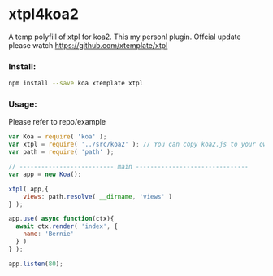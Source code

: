 # xtpl4koa2
A temp polyfill of xtpl for koa2. This my personl plugin. Offcial update please watch https://github.com/xtemplate/xtpl

### Install:
```bash
npm install --save koa xtemplate xtpl
```

### Usage:
Please refer to repo/example
```javascript
var Koa = require( 'koa' );
var xtpl = require( '../src/koa2' ); // You can copy koa2.js to your own project and require it according to your project dir structure.
var path = require( 'path' );

// -------------------------- main -------------------------------
var app = new Koa();

xtpl( app,{
    views: path.resolve( __dirname, 'views' )
} );

app.use( async function(ctx){
  await ctx.render( 'index', {
    name: 'Bernie'
  } )
} );

app.listen(80);
```
